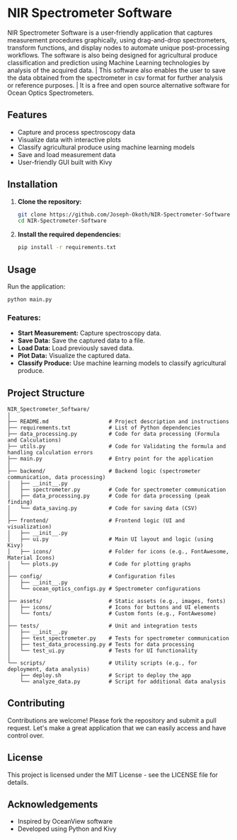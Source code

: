 # NIR Spectrometer Software

NIR Spectrometer Software is a user-friendly application that captures measurement procedures graphically, using drag-and-drop spectrometers, transform functions, and display nodes to automate unique post-processing workflows. The software is also being designed for agricultural produce classification and prediction using Machine Learning technologies by analysis of the acquired data.
|
This software also enables the user to save the data obtained from the spectrometer in csv format for further analysis or reference purposes.
|
It is a free and open source alternative software for Ocean Optics Spectrometers.

## Features
- Capture and process spectroscopy data
- Visualize data with interactive plots
- Classify agricultural produce using machine learning models
- Save and load measurement data
- User-friendly GUI built with Kivy

## Installation
1. **Clone the repository:**
   ```bash
   git clone https://github.com/Joseph-Okoth/NIR-Spectrometer-Software.git
   cd NIR-Spectrometer-Software

2. **Install the required dependencies:**
   ```bash
   pip install -r requirements.txt
   ```

## Usage
Run the application:

```bash
python main.py
```

### Features:
- **Start Measurement:** Capture spectroscopy data.
- **Save Data:** Save the captured data to a file.
- **Load Data:** Load previously saved data.
- **Plot Data:** Visualize the captured data.
- **Classify Produce:** Use machine learning models to classify agricultural produce.

## Project Structure
```
NIR_Spectrometer_Software/
│
├── README.md                   # Project description and instructions
├── requirements.txt            # List of Python dependencies
├── data_processing.py          # Code for data processing (Formula and Calculations)
├── utils.py                    # Code for Validating the formula and handling calculation errors
├── main.py                     # Entry point for the application
│
├── backend/                    # Backend logic (spectrometer communication, data processing)
│   ├── __init__.py
│   ├── spectrometer.py         # Code for spectrometer communication
│   ├── data_processing.py      # Code for data processing (peak finding)
│   └── data_saving.py          # Code for saving data (CSV)
│
├── frontend/                   # Frontend logic (UI and visualization)
│   ├── __init__.py
│   ├── ui.py                   # Main UI layout and logic (using Kivy)
│   ├── icons/                  # Folder for icons (e.g., FontAwesome, Material Icons)
│   └── plots.py                # Code for plotting graphs
│
├── config/                     # Configuration files
│   ├── __init__.py
│   └── ocean_optics_configs.py # Spectrometer configurations
│
├── assets/                     # Static assets (e.g., images, fonts)
│   ├── icons/                  # Icons for buttons and UI elements
│   └── fonts/                  # Custom fonts (e.g., FontAwesome)
│
├── tests/                      # Unit and integration tests
│   ├── __init__.py
│   ├── test_spectrometer.py    # Tests for spectrometer communication
│   ├── test_data_processing.py # Tests for data processing
│   └── test_ui.py              # Tests for UI functionality
│
└── scripts/                    # Utility scripts (e.g., for deployment, data analysis)
    ├── deploy.sh               # Script to deploy the app
    └── analyze_data.py         # Script for additional data analysis
```

## Contributing
Contributions are welcome! Please fork the repository and submit a pull request. Let's make a great application that we can easily access and have control over.

## License
This project is licensed under the MIT License - see the LICENSE file for details.

## Acknowledgements
- Inspired by OceanView software
- Developed using Python and Kivy
